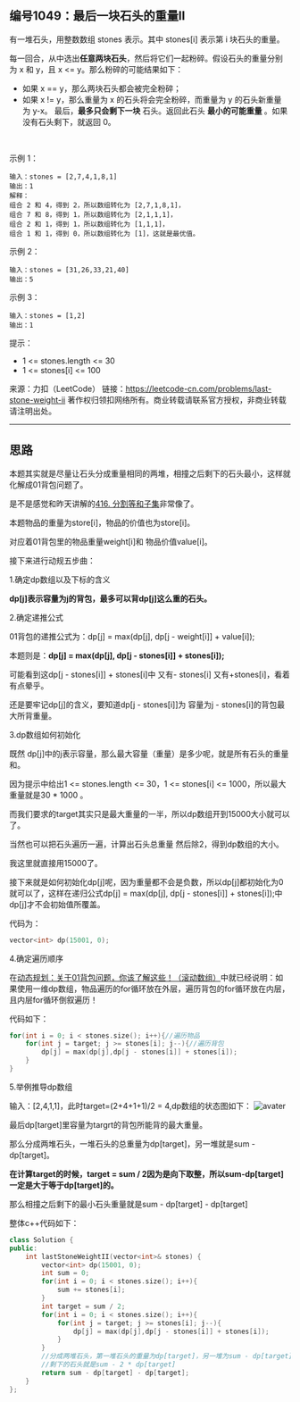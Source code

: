## 编号1049：最后一块石头的重量Ⅱ

有一堆石头，用整数数组 stones 表示。其中 stones[i] 表示第 i 块石头的重量。

每一回合，从中选出**任意两块石头**，然后将它们一起粉碎。假设石头的重量分别为 x 和 y，且 x <= y。那么粉碎的可能结果如下：

* 如果 x == y，那么两块石头都会被完全粉碎；
* 如果 x != y，那么重量为 x 的石头将会完全粉碎，而重量为 y 的石头新重量为 y-x。
最后，**最多只会剩下一块** 石头。返回此石头 **最小的可能重量** 。如果没有石头剩下，就返回 0。

 

示例 1：
```
输入：stones = [2,7,4,1,8,1]
输出：1
解释：
组合 2 和 4，得到 2，所以数组转化为 [2,7,1,8,1]，
组合 7 和 8，得到 1，所以数组转化为 [2,1,1,1]，
组合 2 和 1，得到 1，所以数组转化为 [1,1,1]，
组合 1 和 1，得到 0，所以数组转化为 [1]，这就是最优值。
```
示例 2：
```
输入：stones = [31,26,33,21,40]
输出：5
```
示例 3：
```
输入：stones = [1,2]
输出：1 
```
提示：

* 1 <= stones.length <= 30
* 1 <= stones[i] <= 100

来源：力扣（LeetCode）
链接：https://leetcode-cn.com/problems/last-stone-weight-ii
著作权归领扣网络所有。商业转载请联系官方授权，非商业转载请注明出处。

---
## 思路

本题其实就是尽量让石头分成重量相同的两堆，相撞之后剩下的石头最小，这样就化解成01背包问题了。

是不是感觉和昨天讲解的[416. 分割等和子集](https://github.com/caixiongjiang/caixiongjiang/blob/main/leetcode_java/leetcode_train/leetcode416.md)非常像了。

本题物品的重量为store[i]，物品的价值也为store[i]。

对应着01背包里的物品重量weight[i]和 物品价值value[i]。

接下来进行动规五步曲：

1.确定dp数组以及下标的含义

**dp[j]表示容量为j的背包，最多可以背dp[j]这么重的石头。**

2.确定递推公式

01背包的递推公式为：dp[j] = max(dp[j], dp[j - weight[i]] + value[i]);

本题则是：**dp[j] = max(dp[j], dp[j - stones[i]] + stones[i]);**

可能看到这dp[j - stones[i]] + stones[i]中 又有- stones[i] 又有+stones[i]，看着有点晕乎。

还是要牢记dp[j]的含义，要知道dp[j - stones[i]]为 容量为j - stones[i]的背包最大所背重量。

3.dp数组如何初始化

既然 dp[j]中的j表示容量，那么最大容量（重量）是多少呢，就是所有石头的重量和。

因为提示中给出1 <= stones.length <= 30，1 <= stones[i] <= 1000，所以最大重量就是30 * 1000 。

而我们要求的target其实只是最大重量的一半，所以dp数组开到15000大小就可以了。

当然也可以把石头遍历一遍，计算出石头总重量 然后除2，得到dp数组的大小。

我这里就直接用15000了。

接下来就是如何初始化dp[j]呢，因为重量都不会是负数，所以dp[j]都初始化为0就可以了，这样在递归公式dp[j] = max(dp[j], dp[j - stones[i]] + stones[i]);中dp[j]才不会初始值所覆盖。

代码为：
```c++
vector<int> dp(15001, 0);
```
4.确定遍历顺序

在[动态规划：关于01背包问题，你该了解这些！（滚动数组）](https://github.com/caixiongjiang/caixiongjiang/blob/main/leetcode_java/leetcode_train/%E5%85%B3%E4%BA%8E01%E8%83%8C%E5%8C%85%E9%97%AE%E9%A2%98%EF%BC%88%E6%BB%9A%E5%8A%A8%E6%95%B0%E7%BB%84%EF%BC%89.md)中就已经说明：如果使用一维dp数组，物品遍历的for循环放在外层，遍历背包的for循环放在内层，且内层for循环倒叙遍历！

代码如下：

```c++
for(int i = 0; i < stones.size(); i++){//遍历物品
    for(int j = target; j >= stones[i]; j--){//遍历背包
        dp[j] = max(dp[j],dp[j - stones[i]] + stones[i]);
    }
}
```
5.举例推导dp数组

输入：[2,4,1,1]，此时target=(2+4+1+1)/2 = 4,dp数组的状态图如下：
![avater](https://camo.githubusercontent.com/66a1997cb20485150923610a041234548ada396071aab195b9d95dc0e7a096f7/68747470733a2f2f696d672d626c6f672e6373646e696d672e636e2f32303231303132313131353830353930342e6a7067)

最后dp[target]里容量为targrt的背包所能背的最大重量。

那么分成两堆石头，一堆石头的总重量为dp[target]，另一堆就是sum - dp[target]。

**在计算target的时候，target = sum / 2因为是向下取整，所以sum-dp[target]一定是大于等于dp[target]的。**

那么相撞之后剩下的最小石头重量就是sum - dp[target] - dp[target]

整体c++代码如下：
```c++
class Solution {
public:
    int lastStoneWeightII(vector<int>& stones) {
        vector<int> dp(15001, 0);
        int sum = 0;
        for(int i = 0; i < stones.size(); i++){
            sum += stones[i];
        }
        int target = sum / 2;
        for(int i = 0; i < stones.size(); i++){
            for(int j = target; j >= stones[i]; j--){
                dp[j] = max(dp[j],dp[j - stones[i]] + stones[i]);
            }
        }
        //分成两堆石头，第一堆石头的重量为dp[target]，另一堆为sum - dp[target]，
        //剩下的石头就是sum - 2 * dp[target]
        return sum - dp[target] - dp[target];
    }
};
```